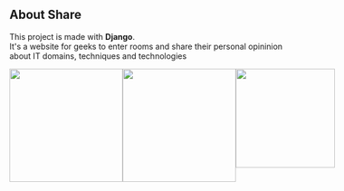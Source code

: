## About Share
This project is made with <b>Django</b>. <br>
It's a website for geeks to enter rooms and share their personal opininion about IT domains, techniques and technologies
<div style="display:flex;">
<img src="https://upload.wikimedia.org/wikipedia/commons/6/61/HTML5_logo_and_wordmark.svg" width="200" height="200" />
<img src="https://upload.wikimedia.org/wikipedia/commons/d/d5/CSS3_logo_and_wordmark.svg" width="200" height="200" />
<img src="https://upload.wikimedia.org/wikipedia/commons/thumb/9/99/Unofficial_JavaScript_logo_2.svg/1200px-Unofficial_JavaScript_logo_2.svg.png" width="175" height="175" />
</div>

